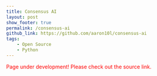 ```yaml
---
title: Consensus AI
layout: post
show_footer: true
permalink: /consensus-ai
github_link: https://github.com/aaron10l/consensus-ai
tags: 
    - Open Source
    - Python
---
```


<span style="color: red">Page under development! Please check out the source link.</span>
